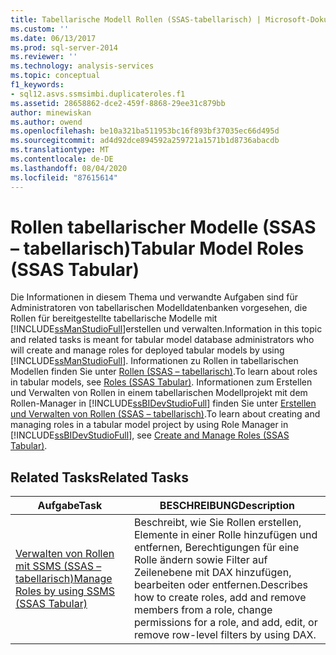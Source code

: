 ```yaml
---
title: Tabellarische Modell Rollen (SSAS-tabellarisch) | Microsoft-Dokumentation
ms.custom: ''
ms.date: 06/13/2017
ms.prod: sql-server-2014
ms.reviewer: ''
ms.technology: analysis-services
ms.topic: conceptual
f1_keywords:
- sql12.asvs.ssmsimbi.duplicateroles.f1
ms.assetid: 28658862-dce2-459f-8868-29ee31c879bb
author: minewiskan
ms.author: owend
ms.openlocfilehash: be10a321ba511953bc16f893bf37035ec66d495d
ms.sourcegitcommit: ad4d92dce894592a259721a1571b1d8736abacdb
ms.translationtype: MT
ms.contentlocale: de-DE
ms.lasthandoff: 08/04/2020
ms.locfileid: "87615614"
---
```

# <a name="tabular-model-roles-ssas-tabular"></a><span data-ttu-id="697c5-102">Rollen tabellarischer Modelle (SSAS – tabellarisch)</span><span class="sxs-lookup"><span data-stu-id="697c5-102">Tabular Model Roles (SSAS Tabular)</span></span>
  <span data-ttu-id="697c5-103">Die Informationen in diesem Thema und verwandte Aufgaben sind für Administratoren von tabellarischen Modelldatenbanken vorgesehen, die Rollen für bereitgestellte tabellarische Modelle mit [!INCLUDE[ssManStudioFull](../../includes/ssmanstudiofull-md.md)]erstellen und verwalten.</span><span class="sxs-lookup"><span data-stu-id="697c5-103">Information in this topic and related tasks is meant for tabular model database administrators who will create and manage roles for deployed tabular models by using [!INCLUDE[ssManStudioFull](../../includes/ssmanstudiofull-md.md)].</span></span> <span data-ttu-id="697c5-104">Informationen zu Rollen in tabellarischen Modellen finden Sie unter [Rollen &#40;SSAS – tabellarisch&#41;](roles-ssas-tabular.md).</span><span class="sxs-lookup"><span data-stu-id="697c5-104">To learn about roles in tabular models, see [Roles &#40;SSAS Tabular&#41;](roles-ssas-tabular.md).</span></span> <span data-ttu-id="697c5-105">Informationen zum Erstellen und Verwalten von Rollen in einem tabellarischen Modellprojekt mit dem Rollen-Manager in [!INCLUDE[ssBIDevStudioFull](../../includes/ssbidevstudiofull-md.md)] finden Sie unter [Erstellen und Verwalten von Rollen &#40;SSAS – tabellarisch&#41;](create-and-manage-roles-ssas-tabular.md).</span><span class="sxs-lookup"><span data-stu-id="697c5-105">To learn about creating and managing roles in a tabular model project by using Role Manager in [!INCLUDE[ssBIDevStudioFull](../../includes/ssbidevstudiofull-md.md)], see [Create and Manage Roles &#40;SSAS Tabular&#41;](create-and-manage-roles-ssas-tabular.md).</span></span>  
  
## <a name="related-tasks"></a><span data-ttu-id="697c5-106">Related Tasks</span><span class="sxs-lookup"><span data-stu-id="697c5-106">Related Tasks</span></span>  
  
|<span data-ttu-id="697c5-107">Aufgabe</span><span class="sxs-lookup"><span data-stu-id="697c5-107">Task</span></span>|<span data-ttu-id="697c5-108">BESCHREIBUNG</span><span class="sxs-lookup"><span data-stu-id="697c5-108">Description</span></span>|  
|----------|-----------------|  
|[<span data-ttu-id="697c5-109">Verwalten von Rollen mit SSMS &#40;SSAS – tabellarisch&#41;</span><span class="sxs-lookup"><span data-stu-id="697c5-109">Manage Roles by using SSMS &#40;SSAS Tabular&#41;</span></span>](manage-roles-by-using-ssms-ssas-tabular.md)|<span data-ttu-id="697c5-110">Beschreibt, wie Sie Rollen erstellen, Elemente in einer Rolle hinzufügen und entfernen, Berechtigungen für eine Rolle ändern sowie Filter auf Zeilenebene mit DAX hinzufügen, bearbeiten oder entfernen.</span><span class="sxs-lookup"><span data-stu-id="697c5-110">Describes how to create roles, add and remove members from a role, change permissions for a role, and add, edit, or remove row-level filters by using DAX.</span></span>|  
  
  

